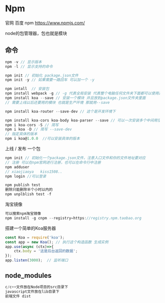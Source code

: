 # Npm

官网 百度 npm  https://www.npmjs.com/

node的包管理器，包也就是模块

## 命令

```js
npm -v // 显示版本
npm -l // 显示支持的命令

npm init // 初始化 package.json文件
npm init -y // 如果需要一路回车 可以加一个 -y

npm intall  // 安装包
npm install webpack -g // -g 代表全局安装 代表整个电脑任何文件夹下面都可以使用这个包
npm install koa --save // 安装一个模块 并且放到package.json文件夹里面
// 需要上线以后还要用的模块 也就是生产环境 那就用--save

npm install koa-router --save-dev // 这个是开发环境下

npm install koa-cors koa-body koa-parser --save // 可以一次安装多个中间用空格隔开
npm i koa-cors -S // 简写
npm i koa -D // 简写 --save-dev
// 指定具体的版本
npm i koa@1.0.0  //可以安装具体的版本
```

上线 / 发布 一个包

```js
npm init // 初始化一个package.json文件，注意入口文件和你的文件地址要对应
// 注册 可以在npm官网进行注册，也可以在命令行中注册
npm adduser
// xiaojiaoya   kiss1508..
npm login //可以登录

npm publish test
删除只能删除半个小时以内的
npm unplblish test -f
```

淘宝镜像

```js
可以搜索npm淘宝镜像
npm install -g cnpm --registry=https://registry.npm.taobao.org
```

搭建一个简单的Koa服务器

```js
const Koa = require('koa');
const app = new Koa(); // 执行这个构造函数 生成实例
app.use(async (ctx)=>{
    ctx.body = '这是后台返回的数据';
});
app.listen(3000);  // 监听端口
```

## node_modules

```js
c/c++文件放在Node项目的src目录下
javascript文件放在lib目录下
前端文件 dist
```
